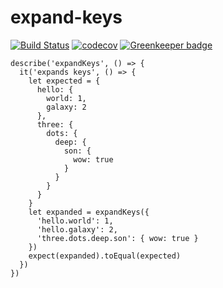 # expand-keys
[![Build Status](https://travis-ci.org/patrickleet/expand-keys.svg?branch=master)](https://travis-ci.org/patrickleet/expand-keys)
[![codecov](https://codecov.io/gh/patrickleet/expand-keys/branch/master/graph/badge.svg)](https://codecov.io/gh/patrickleet/expand-keys)
[![Greenkeeper badge](https://badges.greenkeeper.io/patrickleet/expand-keys.svg)](https://greenkeeper.io/)

```
describe('expandKeys', () => {
  it('expands keys', () => {
    let expected = {
      hello: {
        world: 1,
        galaxy: 2
      },
      three: {
        dots: {
          deep: {
            son: {
              wow: true
            }
          }
        }
      }
    }
    let expanded = expandKeys({
      'hello.world': 1,
      'hello.galaxy': 2,
      'three.dots.deep.son': { wow: true }
    })
    expect(expanded).toEqual(expected)
  })
})

```